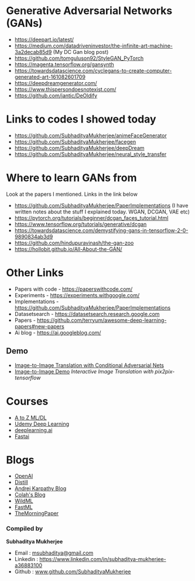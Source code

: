 # Generative Adversarial Networks (GANs)

- https://deepart.io/latest/
- https://medium.com/datadriveninvestor/the-infinite-art-machine-3a2decab85d9 (My DC Gan blog post)
- https://github.com/tomguluson92/StyleGAN_PyTorch
- https://magenta.tensorflow.org/gansynth
- https://towardsdatascience.com/cyclegans-to-create-computer-generated-art-161082601709
- https://deepdreamgenerator.com/
- https://www.thispersondoesnotexist.com/
- https://github.com/jantic/DeOldify

# Links to codes I showed today

- https://github.com/SubhadityaMukherjee/animeFaceGenerator
- https://github.com/SubhadityaMukherjee/facegen
- https://github.com/SubhadityaMukherjee/deepDream
- https://github.com/SubhadityaMukherjee/neural_style_transfer

# Where to learn GANs from

Look at the papers I mentioned. Links in the link below

- https://github.com/SubhadityaMukherjee/PaperImplementations (I have written notes about the stuff I explained today. WGAN, DCGAN, VAE etc)
- https://pytorch.org/tutorials/beginner/dcgan_faces_tutorial.html
- https://www.tensorflow.org/tutorials/generative/dcgan
- https://towardsdatascience.com/demystifying-gans-in-tensorflow-2-0-9890834ab3d9
- https://github.com/hindupuravinash/the-gan-zoo
- https://hollobit.github.io/All-About-the-GAN/

# Other Links

- Papers with code - https://paperswithcode.com/
- Experiments - https://experiments.withgoogle.com/
- Implementations - https://github.com/SubhadityaMukherjee/PaperImplementations
- Datasetsearch - https://datasetsearch.research.google.com
- Papers - https://github.com/terryum/awesome-deep-learning-papers#new-papers
- Ai blog - https://ai.googleblog.com/

## Demo

- [Image-to-Image Translation with Conditional Adversarial Nets](https://phillipi.github.io/pix2pix/)
- [Image-to-Image Demo](https://affinelayer.com/pixsrv/) _Interactive Image Translation with pix2pix-tensorflow_

# Courses

- [A to Z ML/DL](https://www.udemy.com/course/machinelearning/)
- [Udemy Deep Learning](https://www.udemy.com/course/deeplearning/)
- [deeplearning.ai](https://www.deeplearning.ai/)
- [Fastai](https://course.fast.ai/)

# Blogs

- [OpenAI](https://www.openai.com/)
- [Distill](http://distill.pub/)
- [Andrej Karpathy Blog](http://karpathy.github.io/)
- [Colah's Blog](http://colah.github.io/)
- [WildML](http://www.wildml.com/)
- [FastML](http://www.fastml.com/)
- [TheMorningPaper](https://blog.acolyer.org/)

### Compiled by

**Subhaditya Mukherjee**

- Email : msubhaditya@gmail.com
- Linkedin : https://www.linkedin.com/in/subhaditya-mukherjee-a36883100
- Github : www.github.com/SubhadityaMukherjee


